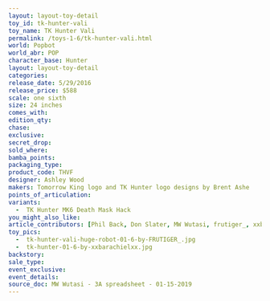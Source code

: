 ```yaml
---
layout: layout-toy-detail 
toy_id: tk-hunter-vali
toy_name: TK Hunter Vali
permalink: /toys-1-6/tk-hunter-vali.html
world: Popbot
world_abr: POP
character_base: Hunter
layout: layout-toy-detail
categories: 
release_date: 5/29/2016
release_price: $588 
scale: one sixth
size: 24 inches
comes_with: 
edition_qty: 
chase: 
exclusive: 
secret_drop: 
sold_where: 
bamba_points: 
packaging_type: 
product_code: THVF
designer: Ashley Wood
makers: Tomorrow King logo and TK Hunter logo designs by Brent Ashe
points_of_articulation: 
variants: 
  -  TK Hunter MK6 Death Mask Hack
you_might_also_like: 
article_contributors: [Phil Back, Don Slater, MW Wutasi, frutiger_, xxbarachielxx, Brent Ashe]
toy_pics: 
  -  tk-hunter-vali-huge-robot-01-6-by-FRUTIGER_.jpg
  -  tk-hunter-01-6-by-xxbarachielxx.jpg
backstory: 
sale_type: 
event_exclusive: 
event_details: 
source_doc: MW Wutasi - 3A spreadsheet - 01-15-2019
---
```

